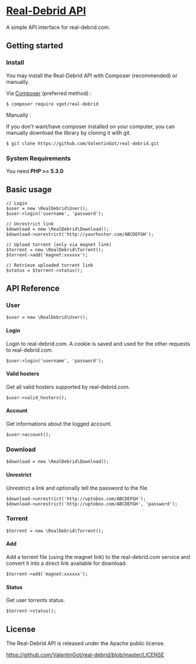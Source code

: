 # [Real-Debrid API](https://github.com/ValentinGot/real-debrid)

A simple API interface for real-debrid.com.

## Getting started

### Install

You may install the Real-Debrid API with Composer (recommended) or manually.

Via [Composer](https://getcomposer.org) (preferred method) :

```
$ composer require vgot/real-debrid
```

Manually :

If you don't want/have composer installed on your computer, you can manually download the library by cloning it with git.

```
$ git clone https://github.com/ValentinGot/real-debrid.git
```

### System Requirements

You need **PHP >= 5.3.0**

## Basic usage

```
// Login
$user = new \RealDebrid\User();
$user->login('username', 'password');

// Unrestrict link
$download = new \RealDebrid\Download();
$download->unrestrict('http://yourhoster.com/ABCDEFGH');

// Upload torrent (only via magnet link)
$torrent = new \RealDebrid\Torrent();
$torrent->add('magnet:xxxxxx');

// Retrieve uploaded torrent link
$status = $torrent->status();
```

## API Reference

### User

```
$user = new \RealDebrid\User();
```

#### Login

Login to real-debrid.com. A cookie is saved and used for the other requests to real-debrid.com.

```
$user->login('username', 'password');
````

#### Valid hosters

Get all valid hosters supported by real-debrid.com.

```
$user->valid_hosters();
```

#### Account

Get informations about the logged account.

```
$user->account();
```

### Download

```
$download = new \RealDebrid\Download();
```

#### Unrestrict 

Unrestrict a link and optionally tell the password to the file.

```
$download->unrestrict('http://uptobox.com/ABCDEFGH');
$download->unrestrict('http://uptobox.com/ABCDEFGH', 'password');
```

### Torrent

```
$torrent = new \RealDebrid\Torrent();
```

#### Add

Add a torrent file (using the magnet link) to the real-debrid.com service and convert it into a direct link available for download.

```
$torrent->add('magnet:xxxxxx');
```

#### Status

Get user torrents status.

```
$torrent->status();
```

## License

The Real-Debrid API is released under the Apache public license.

https://github.com/ValentinGot/real-debrid/blob/master/LICENSE
